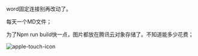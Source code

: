 word固定连接别再改动了。

每天一个MD文件；

为了Npm run build快一点，图片都放在腾讯云对象存储了。不知道能多少花费；

![apple-touch-icon](https://docu-1319658309.cos.ap-guangzhou.myqcloud.com/apple-touch-icon.png)

